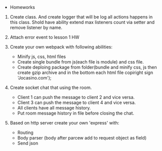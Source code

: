 * Homeworks

1. Create class. And create logger that will be log all actions happens in this class. Shold have ability extend max listeners count via setter and remove listener by name.

1. Attach error event to lesson 1 HW

1. Create your own webpack with following abilities:
    - Minify js, css, html files
    - Create single bundle from js(each file is module) and css file.
    - Create deploing package from folder(bundle and minify css, js then create gzip archive and in the bottom each html file copiright sign 'Jocasino.com');
    
1. Create socket chat that using the room. 
    - Client 1 can push the message to client 2 and vice versa.
    - Client 3 can push the message to client 4 and vice versa.
    - All clients have all message history.
    - Put room message history in file before closing the chat.

1. Based on http server create your own 'express' with:
    - Routing
    - Body parser (body after parcew add to request object as field)
    - Send json
